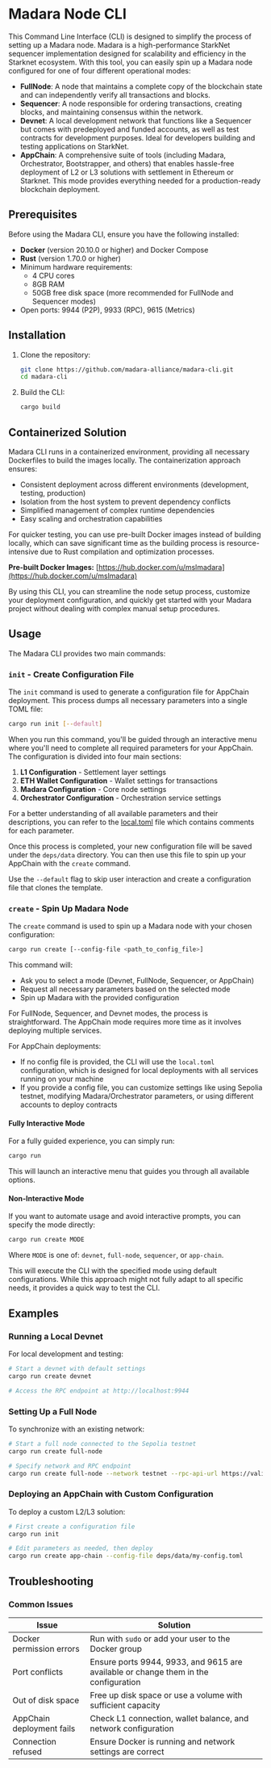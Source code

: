 # Madara Node CLI

This Command Line Interface (CLI) is designed to simplify the process of setting up a Madara node. Madara is a high-performance StarkNet sequencer implementation designed for scalability and efficiency in the Starknet ecosystem. With this tool, you can easily spin up a Madara node configured for one of four different operational modes:

* **FullNode**: A node that maintains a complete copy of the blockchain state and can independently verify all transactions and blocks.
* **Sequencer**: A node responsible for ordering transactions, creating blocks, and maintaining consensus within the network.
* **Devnet**: A local development network that functions like a Sequencer but comes with predeployed and funded accounts, as well as test contracts for development purposes. Ideal for developers building and testing applications on StarkNet.
* **AppChain**: A comprehensive suite of tools (including Madara, Orchestrator, Bootstrapper, and others) that enables hassle-free deployment of L2 or L3 solutions with settlement in Ethereum or Starknet. This mode provides everything needed for a production-ready blockchain deployment.

## Prerequisites

Before using the Madara CLI, ensure you have the following installed:

- **Docker** (version 20.10.0 or higher) and Docker Compose
- **Rust** (version 1.70.0 or higher)
- Minimum hardware requirements:
  - 4 CPU cores
  - 8GB RAM
  - 50GB free disk space (more recommended for FullNode and Sequencer modes)
- Open ports: 9944 (P2P), 9933 (RPC), 9615 (Metrics)

## Installation

1. Clone the repository:
   ```bash
   git clone https://github.com/madara-alliance/madara-cli.git
   cd madara-cli
   ```

2. Build the CLI:
   ```bash
   cargo build
   ```

## Containerized Solution

Madara CLI runs in a containerized environment, providing all necessary Dockerfiles to build the images locally. The containerization approach ensures:

- Consistent deployment across different environments (development, testing, production)
- Isolation from the host system to prevent dependency conflicts
- Simplified management of complex runtime dependencies
- Easy scaling and orchestration capabilities

For quicker testing, you can use pre-built Docker images instead of building locally, which can save significant time as the building process is resource-intensive due to Rust compilation and optimization processes.

**Pre-built Docker Images:** [https://hub.docker.com/u/mslmadara](https://hub.docker.com/u/mslmadara)

By using this CLI, you can streamline the node setup process, customize your deployment configuration, and quickly get started with your Madara project without dealing with complex manual setup procedures.

## Usage

The Madara CLI provides two main commands:

### `init` - Create Configuration File

The `init` command is used to generate a configuration file for AppChain deployment. This process dumps all necessary parameters into a single TOML file:

```bash
cargo run init [--default]
```

When you run this command, you'll be guided through an interactive menu where you'll need to complete all required parameters for your AppChain. The configuration is divided into four main sections:

1. **L1 Configuration** - Settlement layer settings
2. **ETH Wallet Configuration** - Wallet settings for transactions
3. **Madara Configuration** - Core node settings
4. **Orchestrator Configuration** - Orchestration service settings

For a better understanding of all available parameters and their descriptions, you can refer to the [local.toml](./local.toml) file which contains comments for each parameter.

Once this process is completed, your new configuration file will be saved under the `deps/data` directory. You can then use this file to spin up your AppChain with the `create` command.

Use the `--default` flag to skip user interaction and create a configuration file that clones the template.

### `create` - Spin Up Madara Node

The `create` command is used to spin up a Madara node with your chosen configuration:

```bash
cargo run create [--config-file <path_to_config_file>]
```

This command will:
- Ask you to select a mode (Devnet, FullNode, Sequencer, or AppChain)
- Request all necessary parameters based on the selected mode
- Spin up Madara with the provided configuration

For FullNode, Sequencer, and Devnet modes, the process is straightforward. The AppChain mode requires more time as it involves deploying multiple services.

For AppChain deployments:
- If no config file is provided, the CLI will use the `local.toml` configuration, which is designed for local deployments with all services running on your machine
- If you provide a config file, you can customize settings like using Sepolia testnet, modifying Madara/Orchestrator parameters, or using different accounts to deploy contracts

#### Fully Interactive Mode

For a fully guided experience, you can simply run:

```bash
cargo run
```

This will launch an interactive menu that guides you through all available options.

#### Non-Interactive Mode

If you want to automate usage and avoid interactive prompts, you can specify the mode directly:

```bash
cargo run create MODE
```

Where `MODE` is one of: `devnet`, `full-node`, `sequencer`, or `app-chain`.

This will execute the CLI with the specified mode using default configurations. While this approach might not fully adapt to all specific needs, it provides a quick way to test the CLI.

## Examples

### Running a Local Devnet

For local development and testing:

```bash
# Start a devnet with default settings
cargo run create devnet

# Access the RPC endpoint at http://localhost:9944
```

### Setting Up a Full Node

To synchronize with an existing network:

```bash
# Start a full node connected to the Sepolia testnet
cargo run create full-node

# Specify network and RPC endpoint
cargo run create full-node --network testnet --rpc-api-url https://valid-sepolia-rpc
```

### Deploying an AppChain with Custom Configuration

To deploy a custom L2/L3 solution:

```bash
# First create a configuration file
cargo run init

# Edit parameters as needed, then deploy
cargo run create app-chain --config-file deps/data/my-config.toml
```

## Troubleshooting

### Common Issues

| Issue | Solution |
|-------|----------|
| Docker permission errors | Run with `sudo` or add your user to the Docker group |
| Port conflicts | Ensure ports 9944, 9933, and 9615 are available or change them in the configuration |
| Out of disk space | Free up disk space or use a volume with sufficient capacity |
| AppChain deployment fails | Check L1 connection, wallet balance, and network configuration |
| Connection refused | Ensure Docker is running and network settings are correct |
